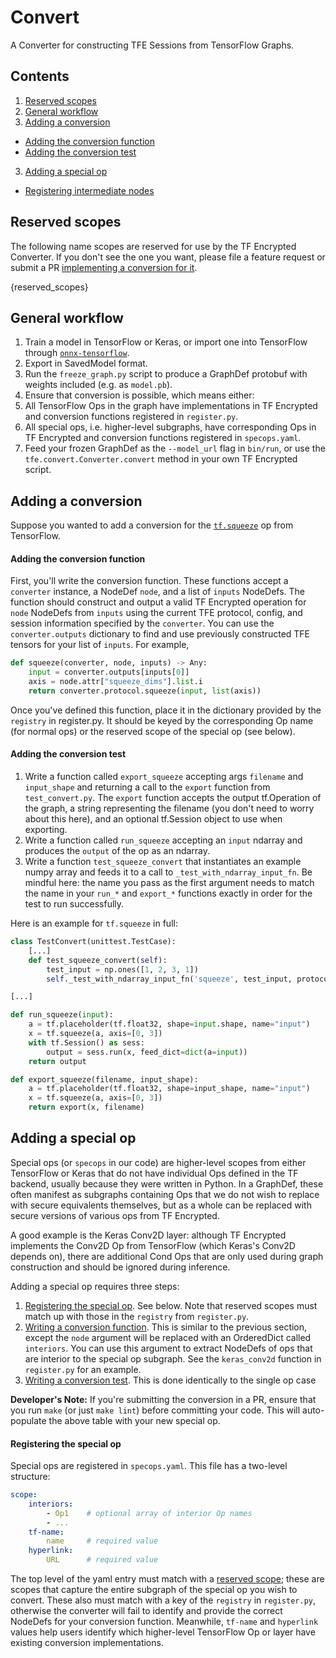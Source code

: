 Convert
===========
A Converter for constructing TFE Sessions from TensorFlow Graphs.

## Contents
1. [Reserved scopes](#reserved-scopes)
2. [General workflow](#general-workflow)
2. [Adding a conversion](#adding-an-op)
 - [Adding the conversion function](#adding-the-conversion-function)
 - [Adding the conversion test](#adding-the-conversion-test)
3. [Adding a special op](#adding-a-special-op)
 - [Registering intermediate nodes](#registering-intermediate-nodes)

## Reserved scopes
The following name scopes are reserved for use by the TF Encrypted Converter.  If you don't see the one you want, please file a feature request or submit a PR [implementing a conversion for it](#adding-a-special-op).

{reserved_scopes}

## General workflow
1. Train a model in TensorFlow or Keras, or import one into TensorFlow through [`onnx-tensorflow`](https://github.com/onnx/onnx-tensorflow).
2. Export in SavedModel format.
3. Run the `freeze_graph.py` script to produce a GraphDef protobuf  with weights included (e.g. as `model.pb`).
4. Ensure that conversion is possible, which means either:
  1. All TensorFlow Ops in the graph have implementations in TF Encrypted and conversion functions registered in `register.py`.
  2. All special ops, i.e. higher-level subgraphs, have corresponding Ops in TF Encrypted and conversion functions registered in `specops.yaml`.
5. Feed your frozen GraphDef as the `--model_url` flag in `bin/run`, or use the `tfe.convert.Converter.convert` method in your own TF Encrypted script.

## Adding a conversion
Suppose you wanted to add a conversion for the [`tf.squeeze`](https://www.tensorflow.org/api_docs/python/tf/squeeze) op from TensorFlow.

#### Adding the conversion function
First, you'll write the conversion function.  These functions accept a `converter` instance, a NodeDef `node`, and a list of `inputs` NodeDefs. The function should construct and output a valid TF Encrypted operation for `node` NodeDefs from `inputs` using the current TFE protocol, config, and session information specified by the `converter`. You can use the `converter.outputs` dictionary to find and use previously constructed TFE tensors for your list of `inputs`. For example,
```python
def squeeze(converter, node, inputs) -> Any:
    input = converter.outputs[inputs[0]]
    axis = node.attr["squeeze_dims"].list.i
    return converter.protocol.squeeze(input, list(axis))
```

Once you've defined this function, place it in the dictionary provided by the `registry` in register.py.  It should be keyed by the corresponding Op name (for normal ops) or the reserved scope of the special op (see below).

#### Adding the conversion test
1. Write a function called `export_squeeze` accepting args `filename` and `input_shape` and returning a call to the `export` function from `test_convert.py`.  The `export` function accepts the output tf.Operation of the graph, a string representing the filename (you don't need to worry about this here), and an optional tf.Session object to use when exporting.
2. Write a function called `run_squeeze` accepting an `input` ndarray and produces the `output` of the op as an ndarray.
3. Write a function `test_squeeze_convert` that instantiates an example numpy array and feeds it to a call to `_test_with_ndarray_input_fn`. Be mindful here: the name you pass as the first argument needs to match the name in your `run_*` and `export_*` functions exactly in order for the test to run successfully.

Here is an example for `tf.squeeze` in full:

```python
class TestConvert(unittest.TestCase):
    [...]
    def test_squeeze_convert(self):
        test_input = np.ones([1, 2, 3, 1])
        self._test_with_ndarray_input_fn('squeeze', test_input, protocol='Pond')

[...]

def run_squeeze(input):
    a = tf.placeholder(tf.float32, shape=input.shape, name="input")
    x = tf.squeeze(a, axis=[0, 3])
    with tf.Session() as sess:
        output = sess.run(x, feed_dict=dict(a=input))
    return output

def export_squeeze(filename, input_shape):
    a = tf.placeholder(tf.float32, shape=input_shape, name="input")
    x = tf.squeeze(a, axis=[0, 3])
    return export(x, filename)
```

## Adding a special op
Special ops (or `specops` in our code) are higher-level scopes from either TensorFlow or Keras that do not have individual Ops defined in the TF backend, usually because they were written in Python. In a GraphDef, these often manifest as subgraphs containing Ops that we do not wish to replace with secure equivalents themselves, but as a whole can be replaced with secure versions of various ops from TF Encrypted.

A good example is the Keras Conv2D layer: although TF Encrypted implements the Conv2D Op from TensorFlow (which Keras's Conv2D depends on), there are additional Cond Ops that are only used during graph construction and should be ignored during inference.

Adding a special op requires three steps:
1. [Registering the special op](#registering-interior-nodes). See below.  Note that reserved scopes must match up with those in the `registry` from `register.py`.
2. [Writing a conversion function](#adding-the-conversion-function). This is similar to the previous section, except the `node` argument will be replaced with an OrderedDict called `interiors`.  You can use this argument to extract NodeDefs of ops that are interior to the special op subgraph. See the `keras_conv2d` function in `register.py` for an example.
3. [Writing a conversion test](#adding-the-conversion-test).  This is done identically to the single op case

**Developer's Note:** If you're submitting the conversion in a PR, ensure that you run `make` (or just `make lint`) before committing your code.  This will auto-populate the above table with your new special op.


#### Registering the special op
Special ops are registered in `specops.yaml`.  This file has a two-level structure:
```yaml
scope:
    interiors:
        - Op1    # optional array of interior Op names
        - ...
    tf-name:
        name     # required value
    hyperlink:
        URL      # required value
```

The top level of the yaml entry must match with a [reserved scope](#reserved-scopes); these are scopes that capture the entire subgraph of the special op you wish to convert.  These also must match with a key of the `registry` in `register.py`, otherwise the converter will fail to identify and provide the correct NodeDefs for your conversion function.  Meanwhile, `tf-name` and `hyperlink` values help users identify which higher-level TensorFlow Op or layer have existing conversion implementations.
